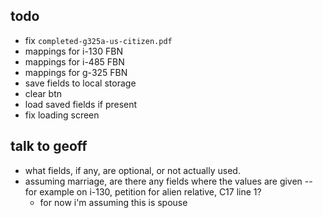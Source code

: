 ## todo

- fix `completed-g325a-us-citizen.pdf`
- mappings for i-130 FBN
- mappings for i-485 FBN
- mappings for g-325 FBN
- save fields to local storage
- clear btn
- load saved fields if present
- fix loading screen

## talk to geoff

- what fields, if any, are optional, or not actually used.
- assuming marriage, are there any fields where the values are given -- for example on i-130, petition for alien relative, C17 line 1?
  - for now i'm assuming this is spouse

